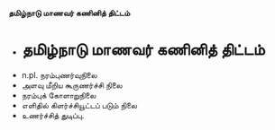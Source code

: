 **தமிழ்நாடு மாணவர் கணினித் திட்டம்**
- # தமிழ்நாடு மாணவர் கணினித் திட்டம்
- n.pl. நரம்புணர்வுநிலை
- அளவு மீறிய கூருணர்ச்சி நிலை
- நரம்புக் கோளாறுநிலை
- எளிதில் கிளர்ச்சியூட்டப் படும் நிலை
- உணர்ச்சித் துடிப்பு.

